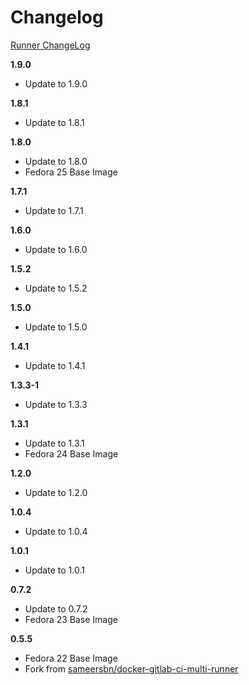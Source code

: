 # Changelog

[Runner ChangeLog](https://gitlab.com/gitlab-org/gitlab-ci-multi-runner/blob/master/CHANGELOG.md)

**1.9.0**
  - Update to 1.9.0

**1.8.1**
  - Update to 1.8.1

**1.8.0**
  - Update to 1.8.0
  - Fedora 25 Base Image

**1.7.1**
  - Update to 1.7.1

**1.6.0**
  - Update to 1.6.0

**1.5.2**
  - Update to 1.5.2

**1.5.0**
 - Update to 1.5.0

**1.4.1**
 - Update to 1.4.1

**1.3.3-1**
 - Update to 1.3.3

**1.3.1**
 - Update to 1.3.1
 - Fedora 24 Base Image

**1.2.0**
 - Update to 1.2.0

**1.0.4**
 - Update to 1.0.4

**1.0.1**
 - Update to 1.0.1

**0.7.2**
 - Update to 0.7.2
 - Fedora 23 Base Image

**0.5.5**
 - Fedora 22 Base Image
 - Fork from [sameersbn/docker-gitlab-ci-multi-runner](https://github.com/sameersbn/docker-gitlab-ci-multi-runner)

